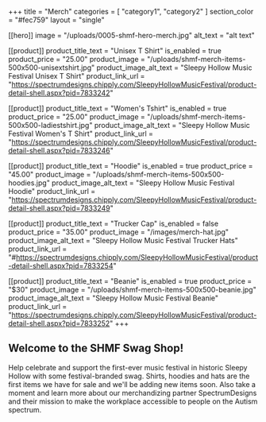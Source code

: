 +++
title = "Merch"
categories = [ "category1", "category2" ]
section_color = "#fec759"
layout = "single"

[[hero]]
image = "/uploads/0005-shmf-hero-merch.jpg"
alt_text = "alt text"

[[product]]
product_title_text = "Unisex T Shirt"
is_enabled = true
product_price = "25.00"
product_image = "/uploads/shmf-merch-items-500x500-unisextshirt.jpg"
product_image_alt_text = "Sleepy Hollow Music Festival Unisex T Shirt"
product_link_url = "https://spectrumdesigns.chipply.com/SleepyHollowMusicFestival/product-detail-shell.aspx?pid=7833242"

[[product]]
product_title_text = "Women's Tshirt"
is_enabled = true
product_price = "25.00"
product_image = "/uploads/shmf-merch-items-500x500-ladiestshirt.jpg"
product_image_alt_text = "Sleepy Hollow Music Festival Women's T Shirt"
product_link_url = "https://spectrumdesigns.chipply.com/SleepyHollowMusicFestival/product-detail-shell.aspx?pid=7833246"

[[product]]
product_title_text = "Hoodie"
is_enabled = true
product_price = "45.00"
product_image = "/uploads/shmf-merch-items-500x500-hoodies.jpg"
product_image_alt_text = "Sleepy Hollow Music Festival Hoodie"
product_link_url = "https://spectrumdesigns.chipply.com/SleepyHollowMusicFestival/product-detail-shell.aspx?pid=7833249"

[[product]]
product_title_text = "Trucker Cap"
is_enabled = false
product_price = "35.00"
product_image = "/images/merch-hat.jpg"
product_image_alt_text = "Sleepy Hollow Music Festival Trucker Hats"
product_link_url = "#https://spectrumdesigns.chipply.com/SleepyHollowMusicFestival/product-detail-shell.aspx?pid=7833254"

[[product]]
product_title_text = "Beanie"
is_enabled = true
product_price = "$30"
product_image = "/uploads/shmf-merch-items-500x500-beanie.jpg"
product_image_alt_text = "Sleepy Hollow Music Festival Beanie"
product_link_url = "https://spectrumdesigns.chipply.com/SleepyHollowMusicFestival/product-detail-shell.aspx?pid=7833252"
+++
## Welcome to the SHMF Swag Shop!

Help celebrate and support the first-ever music festival in historic Sleepy Hollow with some festival-branded swag. Shirts, hoodies and hats are the first items we have for sale and we'll be adding new items soon. Also take a moment and learn more about our merchandizing partner SpectrumDesigns and their mission to make the workplace accessible to people on the Autism spectrum.